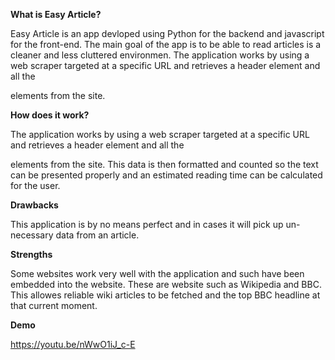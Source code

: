 **What is Easy Article?**

Easy Article is an app devloped using Python for the backend and javascript for the front-end. The main goal of the app is to be able to read articles is a cleaner and less cluttered environmen. The application works by using a web scraper targeted at a
specific URL and retrieves a header element and all the <p> elements from the site.

**How does it work?**

The application works by using a web scraper targeted at a specific URL and retrieves a header element and all the <p> elements from the site. This data is then formatted and counted so the text can be presented properly and an estimated reading time
can be calculated for the user.

**Drawbacks**

This application is by no means perfect and in cases it will pick up un-necessary data from an article.

**Strengths**

Some websites work very well with the application and such have been embedded into the website. These are website such as Wikipedia and BBC. This allowes reliable wiki articles to be fetched and the top BBC headline at that current moment.

**Demo**

https://youtu.be/nWwO1iJ_c-E
